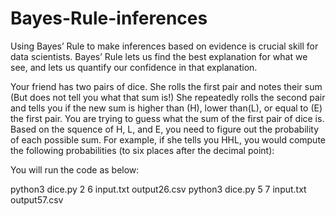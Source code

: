 # Bayes-Rule-inferences
Using Bayes’ Rule to make inferences based on evidence is crucial skill for data scientists. Bayes’ Rule lets us find the best explanation for what we see, and lets us quantify our confidence in that explanation.

Your friend has two pairs of dice. She rolls the first pair and notes their sum (But does not tell you what that sum is!) She repeatedly rolls the second pair and tells you if the new sum is higher than (H), lower than(L), or equal to (E) the first pair. You are trying to guess what the sum of the first pair of dice is.
Based on the squence of H, L, and E, you need to figure out the probability of each possible sum.
For example, if she tells you HHL, you would compute the following probabilities (to six places after the decimal point):


You will run the code as below:

python3 dice.py 2 6 input.txt output26.csv
python3 dice.py 5 7 input.txt output57.csv
